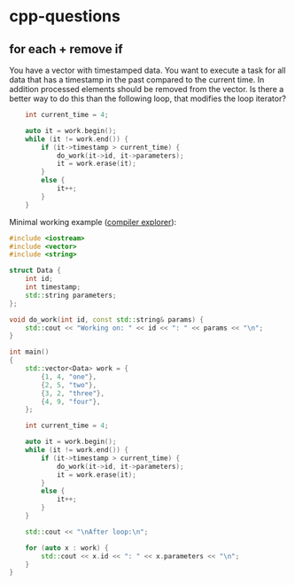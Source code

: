 # cpp-questions

## for each + remove if

You have a vector with timestamped data. You want to execute a task for all data that has a timestamp in the past compared to the current time. In addition processed elements should be removed from the vector. Is there a better way to do this than the following loop, that modifies the loop iterator?

```C++
    int current_time = 4;

    auto it = work.begin();
    while (it != work.end()) {
        if (it->timestamp > current_time) {
            do_work(it->id, it->parameters);
            it = work.erase(it);
        }
        else {
            it++;
        }
    }
```

Minimal working example ([compiler explorer](https://godbolt.org/z/3Th3df4GY)):
```C++
#include <iostream>
#include <vector>
#include <string>

struct Data {
    int id;
    int timestamp;
    std::string parameters;
};

void do_work(int id, const std::string& params) {
    std::cout << "Working on: " << id << ": " << params << "\n";
}

int main()
{
    std::vector<Data> work = {
        {1, 4, "one"},
        {2, 5, "two"},
        {3, 2, "three"},
        {4, 9, "four"},
    };

    int current_time = 4;

    auto it = work.begin();
    while (it != work.end()) {
        if (it->timestamp > current_time) {
            do_work(it->id, it->parameters);
            it = work.erase(it);
        }
        else {
            it++;
        }
    }

    std::cout << "\nAfter loop:\n";

    for (auto x : work) {
        std::cout << x.id << ": " << x.parameters << "\n";
    }
}
```
